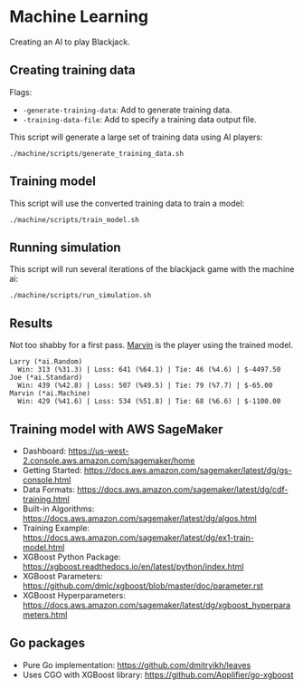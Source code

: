 # Machine Learning
Creating an AI to play Blackjack.

## Creating training data
Flags:
- `-generate-training-data`: Add to generate training data.
- `-training-data-file`: Add to specify a training data output file.

This script will generate a large set of training data using AI players:
```
./machine/scripts/generate_training_data.sh
```

## Training model
This script will use the converted training data to train a model:
```
./machine/scripts/train_model.sh
```

## Running simulation
This script will run several iterations of the blackjack game with the machine ai:
```
./machine/scripts/run_simulation.sh
```

## Results
Not too shabby for a first pass. [Marvin](https://en.wikipedia.org/wiki/Marvin_the_Paranoid_Android) is the player using the trained model.
```
Larry (*ai.Random)
  Win: 313 (%31.3) | Loss: 641 (%64.1) | Tie: 46 (%4.6) | $-4497.50
Joe (*ai.Standard)
  Win: 439 (%42.8) | Loss: 507 (%49.5) | Tie: 79 (%7.7) | $-65.00
Marvin (*ai.Machine)
  Win: 429 (%41.6) | Loss: 534 (%51.8) | Tie: 68 (%6.6) | $-1100.00
```

## Training model with AWS SageMaker
- Dashboard: https://us-west-2.console.aws.amazon.com/sagemaker/home
- Getting Started: https://docs.aws.amazon.com/sagemaker/latest/dg/gs-console.html
- Data Formats: https://docs.aws.amazon.com/sagemaker/latest/dg/cdf-training.html
- Built-in Algorithms: https://docs.aws.amazon.com/sagemaker/latest/dg/algos.html
- Training Example: https://docs.aws.amazon.com/sagemaker/latest/dg/ex1-train-model.html
- XGBoost Python Package: https://xgboost.readthedocs.io/en/latest/python/index.html
- XGBoost Parameters: https://github.com/dmlc/xgboost/blob/master/doc/parameter.rst
- XGBoost Hyperparameters: https://docs.aws.amazon.com/sagemaker/latest/dg/xgboost_hyperparameters.html

## Go packages
- Pure Go implementation: https://github.com/dmitryikh/leaves
- Uses CGO with XGBoost library: https://github.com/Applifier/go-xgboost
